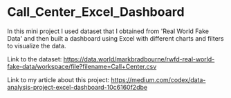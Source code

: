 # Call_Center_Excel_Dashboard
In this mini project I used dataset that I obtained from 'Real World Fake Data' and then built a dashboard using Excel with different charts and filters to visualize the data.

Link to the dataset: https://data.world/markbradbourne/rwfd-real-world-fake-data/workspace/file?filename=Call+Center.csv

Link to my article about this project: https://medium.com/codex/data-analysis-project-excel-dashboard-10c6160f2dbe
